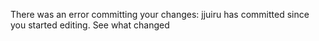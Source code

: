 There was an error committing your changes: jjuiru has committed since you started editing. See what changed

